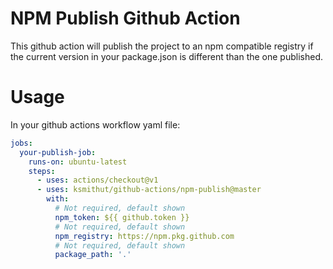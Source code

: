 # NPM Publish Github Action

This github action will publish the project to an npm compatible registry if the
current version in your package.json is different than the one published.

# Usage

In your github actions workflow yaml file:

```yaml
jobs:
  your-publish-job:
    runs-on: ubuntu-latest
    steps:
      - uses: actions/checkout@v1
      - uses: ksmithut/github-actions/npm-publish@master
        with:
          # Not required, default shown
          npm_token: ${{ github.token }}
          # Not required, default shown
          npm_registry: https://npm.pkg.github.com
          # Not required, default shown
          package_path: '.'
```
